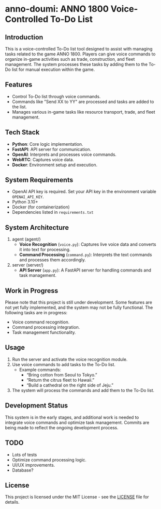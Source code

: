 # anno-doumi: ANNO 1800 Voice-Controlled To-Do List

## Introduction
This is a voice-controlled To-Do list tool designed to assist with managing tasks related to the game ANNO 1800. Players can give voice commands to organize in-game activities such as trade, construction, and fleet management. The system processes these tasks by adding them to the To-Do list for manual execution within the game.

## Features
- Control To-Do list through voice commands.
- Commands like "Send XX to YY" are processed and tasks are added to the list.
- Manages various in-game tasks like resource transport, trade, and fleet management.

## Tech Stack
- **Python**: Core logic implementation.
- **FastAPI**: API server for communication.
- **OpenAI**: Interprets and processes voice commands.
- **WebRTC**: Captures voice data.
- **Docker**: Environment setup and execution.

## System Requirements
- OpenAI API key is required. Set your API key in the environment variable `OPENAI_API_KEY`.
- Python 3.10+
- Docker (for containerization)
- Dependencies listed in `requirements.txt`

## System Architecture
1. agent (agent/)
   * **Voice Recognition** (`voice.py`): Captures live voice data and converts it into text for processing.
   * **Command Processing** (`command.py`): Interprets the text commands and processes them accordingly.
2. server (server/)
   * **API Server** (`app.py`): A FastAPI server for handling commands and task management.

## Work in Progress
Please note that this project is still under development. Some features are not yet fully implemented, and the system may not be fully functional. The following tasks are in progress:
* Voice command recognition.
* Command processing integration.
* Task management functionality.

## Usage
1.	Run the server and activate the voice recognition module. 
2. Use voice commands to add tasks to the To-Do list. 
   * Example commands:
     * “Bring cotton from Seoul to Tokyo.” 
     * “Return the citrus fleet to Hawaii.” 
     * “Build a cathedral on the right side of Jeju.”
3. The system will process the commands and add them to the To-Do list.

## Development Status

This system is in the early stages, and additional work is needed to integrate voice commands and optimize task management. Commits are being made to reflect the ongoing development process.

## TODO
* Lots of tests
* Optimize command processing logic.
* UI/UX improvements.
* Database?

## License
This project is licensed under the MIT License - see the [LICENSE](LICENSE) file for details.